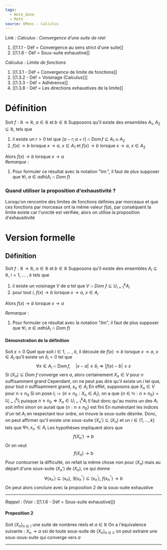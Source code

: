 ```yaml
---
tags:
  - Note_done
  - Math
source: UMons - Calculus
---
```


Link :
_Calculus : Convergence d’une suite de réel_
1. [[1.1.1 - Déf = Convergence au sens strict d'une suite]]
1. [[1.1.6 - Déf = Sous-suite exhaustive]]

_Calculus : Limite de fonctions_
1. [[1.3.1 - Déf = Convergence de limite de fonctions]]
2. [[1.3.2 - Déf = Voisinage (Calculus)]]
3. [[1.3.3 - Déf = Adhérence]]
4. [[1.3.8 - Déf = Les directions exhaustives de la limite]]

# Définition
Soit $f : \mathbb{R} \to \mathbb{R},\ a\in \mathbb{R}$ et $b\in \mathbb{R}$ 
Supposons qu'il existe des ensembles $A_1,\ A_2 \subseteq \mathbb{R}$, tels que
1. il existe un $r>0$ tel que $[a-r;a+r] \cap \operatorname{Dom}f \subseteq A_1 \cup A_2$ 
2. $f(x) \to b$ lorsque $x \to a,\ x \in A_1$ et $f(x) \to b$ lorsque $x \to a,\ x \in A_2$ 

Alors $f(x) \to b$ lorsque $x \to a$
\
_Remarque_ :
1. Pour formuler ce résultat avec la notation "$\lim$", il faut de plus supposer que $\forall i,\ a \in adh(A_i \cap Dom\ f)$

### Quand utiliser la proposition d'exhaustivité ?
Lorsqu'on rencontre des limites de fonctions définies par morceaux et que ces fonctions par morceaux ont la même valeur $f(a)$, par conséquent la limite existe car l'unicité est vérifiée, alors on utilise la proposition d'exhausitivité
# Version formelle
## Définition
Soit $f : \mathbb{R} \to \mathbb{R},\ a\in \mathbb{R}$ et $b\in \mathbb{R}$ 
Supposons qu'il existe des ensembles $A_i \subseteq \mathbb{R},\ i= 1,\ ...\ ,\ k$ tels que 
1. il existe un voisinage $V$ de $a$ tel que $V \cap Dom\ f \subseteq U^{k}_{i = 1} A_i$ 
2. pour tout $i,\ f(x) \to b$ lorsque $x \to a,\ x \in A_i$

Alors $f(x) \to b$ lorsque $x \to a$ 

_Remarque_ :
1. Pour formuler ce résultat avec la notation "$lim$", il faut de plus supposer que $\forall i,\ a \in adh(A_i \cap Dom\ f)$

#### Démonstration de la définition
Soit $\varepsilon > 0$
Quel que soit $i \in {1,\ ...\ ,\ k}$, il découle de $f(x) \to b$ lorsque $x \to a,\ x \in A_i$ qu'il existe un $\delta_i > 0$ tel que $$\forall x\in A_i\cap\operatorname{Dom}f,\quad|x-a|\leqslant\delta_i\Rightarrow|f(x)-b|\leqslant\varepsilon$$
Si $(X_n) \subseteq Dom\ f$ converge vers $a$, alors certainement $X_n \in V$ pour $n$ suffisamment grand
Cependant, on ne peut pas dire qu'il existe un $i$ tel que, pour tout $n$ suffisamment grand, $x_n \in A_i$
En effet, supposons que $X_n \in V$ pour $n \ge n_0$ 
Si on pose $I_i := \{ n \ge n_0 : X_n \in A_i \}$, on a que $\{ n \in \mathbb{N} : n \ge n_0 \} = U^{k}_{i=1}I_i$ puisque $n \ge n_0 \Rightarrow X_n \in U^{k}_{i=1} A_i$
Il faut donc qu'au moins un des $A_i$ soit infini sinon on aurait que $\{ n : n \ge n_0 \}$ est fini
En numérotant les indices d'un tel $A_i$ en respectant leur ordre, on trouve la sous-suite désirée.
Donc, on peut affirmer qu'il existe une sous-suite $(X_n') \subseteq (X_n)$ et un $i\in\{1,\ldots,k\}$ tels que $\forall n,x_n^{\prime}\in A_i$
Les hypothèses impliquent alors que $$f(X_n') \to b$$
Or on veut $$f(X_n) \to b$$
Pour contourner la difficulté, on refait la même chose non pour $(X_n)$ mais au départ d'une sous-suite $(X_n')$ de $(X_n)$, ce qui donne $$\forall(x_n^{\prime})\subseteq(x_n),~\exists(x_n^{\prime\prime})\subseteq(x_n^{\prime}),~f(x_n^{\prime\prime})\to b$$
On peut alors conclure avec la proposition 2 de la sous-suite exhaustive

---
_Rappel_ : (Voir : [[1.1.6 - Déf = Sous-suite exhaustive]])
#### Proposition 2
Soit $(X_n)_{n \in I}$ une suite de nombres réels et $a \in \mathbb{R}$ 
On a l'équivalence suivante : 
$X_n \rightarrow a$ ssi de toute sous-suite de $(X_n)_{n \in I}$, on peut extraire une sous-sous-suite qui converge vers $a$ 

---
